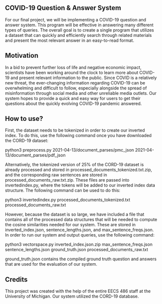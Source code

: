 ## COVID-19 Question & Answer System
For our final project, we will be implementing a COVID-19 question and answer system. This program will be effective in answering many different types of queries. The overall goal is to create a single program that utilizes a dataset that can quickly and efficiently search through related materials and present the most relevant answer in an easy-to-read format. 

## Motivation
In a bid to prevent further loss of life and negative economic impact, scientists have been working around the clock to learn more about COVID-19 and present relevant information to the public. Since COVID is a relatively new threat, the ever-changing information regarding COVID-19 can be overwhelming and difficult to follow, especially alongside the spread of misinformation through social media and other unreliable media outlets. Our system hopes to provide a quick and easy way for users to get their questions about the quickly evolving COVID-19 pandemic answered. 

## How to use?
First, the dataset needs to be tokenized in order to create our inverted index. To do this, use the following command once you have downloaded the CORD-19 dataset:

python3 preprocess.py 2021-04-13/document_parses/pmc_json 2021-04-13/document_parses/pdf_json

Alternatively, the tokenized version of 25% of the CORD-19 dataset is already processed and stored in processed_documents_tokenized.txt.zip, and the corresponding raw sentences  are stored in processed_documents_raw.txt.zip. These files are passed into invertedindex.py, where the tokens will be added to our inverted index data structure. The following command can be used to do this:

python3 invertedindex.py processed_documents_tokenized.txt processed_documents_raw.txt

However, because the dataset is so large, we have included a file that contains all of the processed data structures that will be needed to compute the cosine similarities needed for our system. These are stored in inverted_index.json, sentence_lengths.json, and max_sentence_freqs.json. 
In order to run our system and output queries, use the following command:

python3 vectorspace.py inverted_index.json.zip max_sentence_freqs.json sentence_lengths.json ground_truth.json processed_documents_raw.txt

ground_truth.json contains the compiled ground truth question and answers that are used for the evaluation of our system. 

## Credits
This project was created with the help of the entire EECS 486 staff at the University of Michigan. Our system utilized the CORD-19 database.

